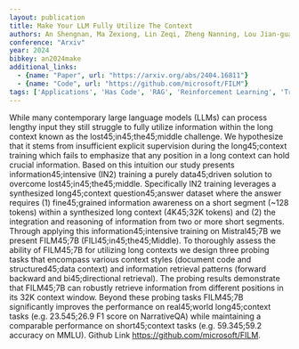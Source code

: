 ```yaml
---
layout: publication
title: Make Your LLM Fully Utilize The Context
authors: An Shengnan, Ma Zexiong, Lin Zeqi, Zheng Nanning, Lou Jian-guang
conference: "Arxiv"
year: 2024
bibkey: an2024make
additional_links:
  - {name: "Paper", url: "https://arxiv.org/abs/2404.16811"}
  - {name: "Code", url: "https://github.com/microsoft/FILM"}
tags: ['Applications', 'Has Code', 'RAG', 'Reinforcement Learning', 'Training Techniques']
---
```

While many contemporary large language models (LLMs) can process lengthy input they still struggle to fully utilize information within the long context known as the lost45;in45;the45;middle challenge. We hypothesize that it stems from insufficient explicit supervision during the long45;context training which fails to emphasize that any position in a long context can hold crucial information. Based on this intuition our study presents information45;intensive (IN2) training a purely data45;driven solution to overcome lost45;in45;the45;middle. Specifically IN2 training leverages a synthesized long45;context question45;answer dataset where the answer requires (1) fine45;grained information awareness on a short segment (~128 tokens) within a synthesized long context (4K45;32K tokens) and (2) the integration and reasoning of information from two or more short segments. Through applying this information45;intensive training on Mistral45;7B we present FILM45;7B (FILl45;in45;the45;Middle). To thoroughly assess the ability of FILM45;7B for utilizing long contexts we design three probing tasks that encompass various context styles (document code and structured45;data context) and information retrieval patterns (forward backward and bi45;directional retrieval). The probing results demonstrate that FILM45;7B can robustly retrieve information from different positions in its 32K context window. Beyond these probing tasks FILM45;7B significantly improves the performance on real45;world long45;context tasks (e.g. 23.545;26.9 F1 score on NarrativeQA) while maintaining a comparable performance on short45;context tasks (e.g. 59.345;59.2 accuracy on MMLU). Github Link https://github.com/microsoft/FILM.
